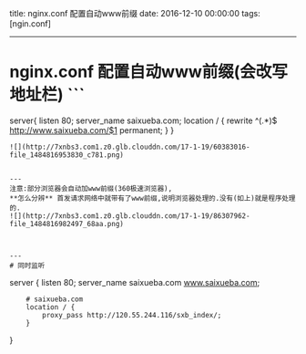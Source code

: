 title: nginx.conf 配置自动www前缀
date: 2016-12-10 00:00:00
tags: [ngin.conf]


---
# nginx.conf 配置自动www前缀(会改写地址栏) ```
server{
    listen       80;
    server_name  saixueba.com;
    location / {
             rewrite ^(.*)$ http://www.saixueba.com/$1 permanent;
        }
}
```
![](http://7xnbs3.com1.z0.glb.clouddn.com/17-1-19/60383016-file_1484816953830_c781.png)

 
---
注意:部分浏览器会自动加www前缀(360极速浏览器),
**怎么分辨** 首发请求网络中就带有了www前缀,说明浏览器处理的.没有(如上)就是程序处理的.
![](http://7xnbs3.com1.z0.glb.clouddn.com/17-1-19/86307962-file_1484816982497_68aa.png)



---
# 同时监听
```
 server {
        listen       80;
        server_name   saixueba.com    www.saixueba.com;


        # saixueba.com 
        location / {
            proxy_pass http://120.55.244.116/sxb_index/;
        }
}
```